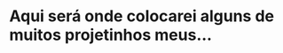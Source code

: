 <h1>Aqui será onde colocarei alguns de muitos projetinhos meus...</h1>




<!--
**thefato/thefato** 
-->
